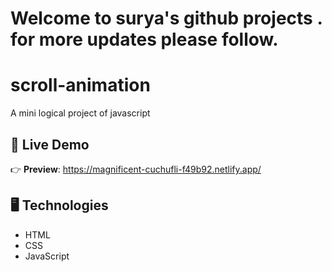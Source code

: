 


# Welcome to surya's github projects . for more updates please follow.



# scroll-animation
A mini logical project of javascript



## 🔴 Live Demo

👉 **Preview**: https://magnificent-cuchufli-f49b92.netlify.app/

## 🖥️ Technologies

- HTML
- CSS
- JavaScript



